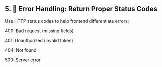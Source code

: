 ## 5. 🧪 Error Handling: Return Proper Status Codes

Use HTTP status codes to help frontend differentiate errors:

400: Bad request (missing fields)

401: Unauthorized (invalid token)

404: Not found

500: Server error
